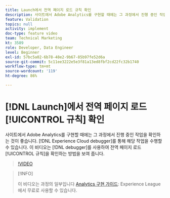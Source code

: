 ```yaml
---
title: Launch에서 전역 페이지 로드 규칙 확인
description: 사이트에서 Adobe Analytics를 구현할 때에는 그 과정에서 진행 중인 작업을 확인해야 합니다. Experience Cloud Debugger를 사용하십시오. 이 비디오는 디버거를 사용하여 전역 페이지 로드 규칙을 확인하는 방법을 보여 줍니다.
feature: Validation
topics: null
activity: implement
doc-type: feature video
team: Technical Marketing
kt: 3589
role: Developer, Data Engineer
level: Beginner
exl-id: 57bc5a02-6b78-48e2-9b67-85b97fe52d6a
source-git-commit: 5c11ee3222e5e3f81a13ed8fbf2cd22fc32b1740
workflow-type: tm+mt
source-wordcount: '119'
ht-degree: 86%

---
```


# [!DNL Launch]에서 전역 페이지 로드 [!UICONTROL 규칙] 확인

사이트에서 Adobe Analytics를 구현할 때에는 그 과정에서 진행 중인 작업을 확인하는 것이 좋습니다. [!DNL Experience Cloud debugger]를 통해 해당 작업을 수행할 수 있습니다. 이 비디오는 [!DNL debugger]를 사용하여 전역 페이지 로드 [!UICONTROL 규칙]을 확인하는 방법을 보여 줍니다.

>[!VIDEO](https://video.tv.adobe.com/v/28776/?quality=12)

>[!INFO]
>
> 이 비디오는 과정의 일부입니다 [Analytics 구현 가이드](https://experienceleague.adobe.com/?recommended=Analytics-D-1-2019.1): Experience League에서 무료로 사용할 수 있습니다.